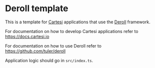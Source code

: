 # Deroll template

This is a template for [Cartesi](https://cartesi.io) applications that use the [Deroll](https://github.com/tuler/deroll) framework.

For documentation on how to develop Cartesi applications refer to https://docs.cartesi.io

For documentation on how to use Deroll refer to https://github.com/tuler/deroll

Application logic should go in `src/index.ts`.

